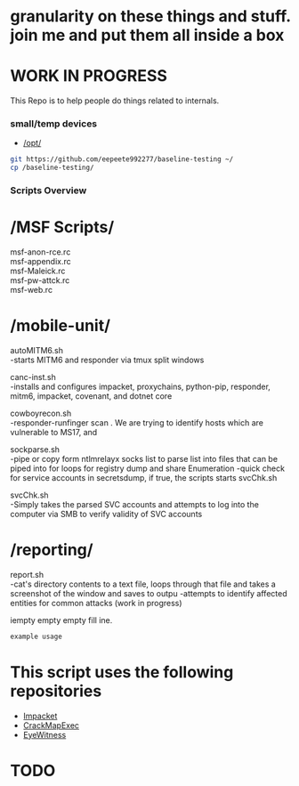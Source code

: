 granularity on these things and stuff. join me and put them all inside a box
======
WORK IN PROGRESS 
======

This Repo is to help people do things related to internals.

### small/temp devices
- [/opt/](http://www.pathname.com/fhs/pub/fhs-2.3.html#OPTADDONAPPLICATIONSOFTWAREPACKAGES)
```bash
git https://github.com/eepeete992277/baseline-testing ~/
cp /baseline-testing/
```

### Scripts Overview ###  
/MSF Scripts/
======
msf-anon-rce.rc  
msf-appendix.rc  
msf-Maleick.rc  
msf-pw-attck.rc  
msf-web.rc  


/mobile-unit/
======
autoMITM6.sh  
-starts MITM6 and responder via tmux split windows  

canc-inst.sh  
-installs and configures impacket, proxychains, python-pip, responder, mitm6, impacket, covenant, and dotnet core

cowboyrecon.sh  
-responder-runfinger scan . We are trying to identify hosts which are vulnerable to MS17, and

sockparse.sh  
-pipe or copy form ntlmrelayx socks list to parse list into files that can be piped into for loops for registry dump and share Enumeration
-quick check for service accounts in secretsdump, if true, the scripts starts svcChk.sh

svcChk.sh  
-Simply takes the parsed SVC accounts and attempts to log into the computer via SMB to verify validity of SVC accounts
  
/reporting/
======
report.sh  
-cat's directory contents to a text file, loops through that file and takes a screenshot of the window and saves to outpu
-attempts to identify affected entities for common attacks (work in progress)  


iempty empty empty fill ine.
```bash
example usage
```

# This script uses the following repositories
- [Impacket](https://github.com/https://github.com/SecureAuthCorp/impacket)
- [CrackMapExec](https://github.com/byt3bl33d3r/CrackMapExec)
- [EyeWitness](https://github.com/FortyNorthSecurity/EyeWitness)

# TODO







